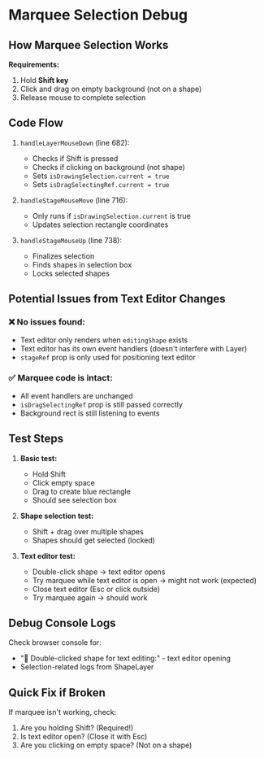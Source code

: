 # Marquee Selection Debug

## How Marquee Selection Works

**Requirements:**
1. Hold **Shift key**
2. Click and drag on empty background (not on a shape)
3. Release mouse to complete selection

## Code Flow

1. `handleLayerMouseDown` (line 682):
   - Checks if Shift is pressed
   - Checks if clicking on background (not shape)
   - Sets `isDrawingSelection.current = true`
   - Sets `isDragSelectingRef.current = true`

2. `handleStageMouseMove` (line 716):
   - Only runs if `isDrawingSelection.current` is true
   - Updates selection rectangle coordinates

3. `handleStageMouseUp` (line 738):
   - Finalizes selection
   - Finds shapes in selection box
   - Locks selected shapes

## Potential Issues from Text Editor Changes

### ❌ No issues found:
- Text editor only renders when `editingShape` exists
- Text editor has its own event handlers (doesn't interfere with Layer)
- `stageRef` prop is only used for positioning text editor

### ✅ Marquee code is intact:
- All event handlers are unchanged
- `isDragSelectingRef` prop is still passed correctly
- Background rect is still listening to events

## Test Steps

1. **Basic test:**
   - Hold Shift
   - Click empty space
   - Drag to create blue rectangle
   - Should see selection box

2. **Shape selection test:**
   - Shift + drag over multiple shapes
   - Shapes should get selected (locked)

3. **Text editor test:**
   - Double-click shape → text editor opens
   - Try marquee while text editor is open → might not work (expected)
   - Close text editor (Esc or click outside)
   - Try marquee again → should work

## Debug Console Logs

Check browser console for:
- "📝 Double-clicked shape for text editing:" - text editor opening
- Selection-related logs from ShapeLayer

## Quick Fix if Broken

If marquee isn't working, check:
1. Are you holding Shift? (Required!)
2. Is text editor open? (Close it with Esc)
3. Are you clicking on empty space? (Not on a shape)

